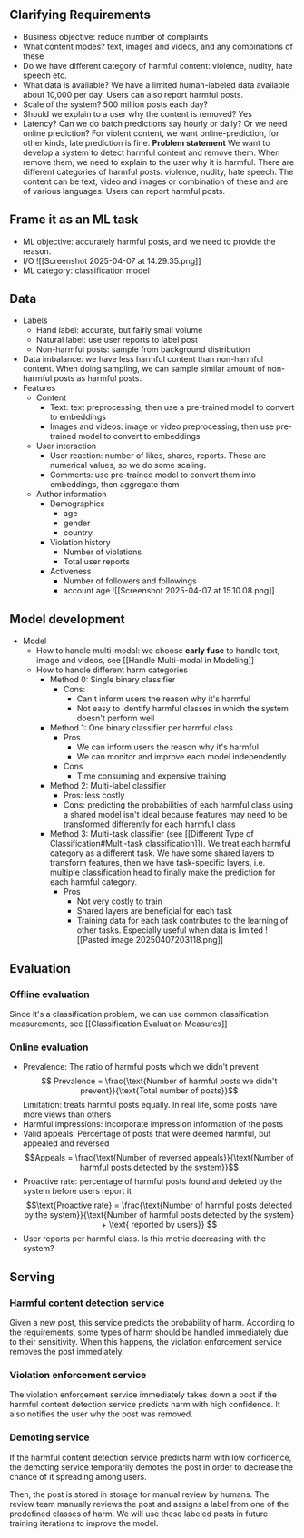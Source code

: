 ## Clarifying Requirements
- Business objective: reduce number of complaints
- What content modes? text, images and videos, and any combinations of these
- Do we have different category of harmful content: violence, nudity, hate speech etc.
- What data is available? We have a limited human-labeled data available about 10,000 per day. Users can also report harmful posts.
- Scale of the system? 500 million posts each day?
- Should we explain to a user why the content is removed? Yes
- Latency? Can we do batch predictions say hourly or daily? Or we need online prediction? For violent content, we want online-prediction, for other kinds, late prediction is fine.
**Problem statement** We want to develop a system to detect harmful content and remove them. When remove them, we need to explain to the user why it is harmful. There are different categories of harmful posts: violence, nudity, hate speech. The content can be text, video and images or combination of these and are of various languages. Users can report harmful posts.
## Frame it as an ML task
- ML objective: accurately harmful posts, and we need to provide the reason.
- I/O
![[Screenshot 2025-04-07 at 14.29.35.png]]
- ML category: classification model
## Data
- Labels
	- Hand label: accurate, but fairly small volume
	- Natural label: use user reports to label post
	- Non-harmful posts: sample from background distribution
- Data imbalance: we have less harmful content than non-harmful content. When doing sampling, we can sample similar amount of non-harmful posts as harmful posts.
- Features
	- Content
		- Text: text preprocessing, then use a pre-trained model to convert to embeddings
		- Images and videos: image or video preprocessing, then use pre-trained model to convert to embeddings
	- User interaction
		- User reaction: number of likes, shares, reports. These are numerical values, so we do some scaling.
		- Comments: use pre-trained model to convert them into embeddings, then aggregate them
	- Author information
		- Demographics
			- age
			- gender
			- country
		- Violation history
			- Number of violations
			- Total user reports
		- Activeness
			- Number of followers and followings
			- account age
![[Screenshot 2025-04-07 at 15.10.08.png]]
## Model development
- Model
	- How to handle multi-modal: we choose **early fuse** to handle text, image and videos, see [[Handle Multi-modal in Modeling]]
	- How to handle different harm categories
		- Method 0: Single binary classifier
			- Cons:
				- Can't inform users the reason why it's harmful
				- Not easy to identify harmful classes in which the system doesn't perform well
		- Method 1: One binary classifier per harmful class
			- Pros
				- We can inform users the reason why it's harmful
				- We can monitor and improve each model independently
			- Cons
				- Time consuming and expensive training
		- Method 2: Multi-label classifier
			- Pros: less costly
			- Cons: predicting the probabilities of each harmful class using a shared model isn't ideal because features may need to be transformed differently for each harmful class
		- Method 3: Multi-task classifier (see [[Different Type of Classification#Multi-task classification]]). We treat each harmful category as a different task. We have some shared layers to transform features, then we have task-specific layers, i.e. multiple classification head to finally make the prediction for each harmful category.
			- Pros
				- Not very costly to train
				- Shared layers are beneficial for each task
				- Training data for each task contributes to the learning of other tasks. Especially useful when data is limited
![[Pasted image 20250407203118.png]]

## Evaluation
### Offline evaluation
Since it's a classification problem, we can use common classification measurements, see [[Classification Evaluation Measures]]
### Online evaluation
- Prevalence: The ratio of harmful posts which we didn't prevent
$$ Prevalence = \frac{\text{Number of harmful posts we didn't prevent}}{\text{Total number of posts}}$$
Limitation: treats harmful posts equally. In real life, some posts have more views than others
- Harmful impressions: incorporate impression information of the posts
- Valid appeals: Percentage of posts that were deemed harmful, but appealed and reversed
$$Appeals = \frac{\text{Number of reversed appeals}}{\text{Number of harmful posts detected by the system}}$$
- Proactive rate: percentage of harmful posts found and deleted by the system before users report it
$$\text{Proactive rate} = \frac{\text{Number of harmful posts detected by the system}}{\text{Number of harmful posts detected by the system} + \text{ reported by users}} $$
- User reports per harmful class. Is this metric decreasing with the system?
## Serving
### Harmful content detection service
Given a new post, this service predicts the probability of harm. According to the requirements, some types of harm should be handled immediately due to their sensitivity. When this happens, the violation enforcement service removes the post immediately.
### Violation enforcement service
The violation enforcement service immediately takes down a post if the harmful content detection service predicts harm with high confidence. It also notifies the user why the post was removed.
### Demoting service
If the harmful content detection service predicts harm with low confidence, the demoting service temporarily demotes the post in order to decrease the chance of it spreading among users.

Then, the post is stored in storage for manual review by humans. The review team manually reviews the post and assigns a label from one of the predefined classes of harm. We will use these labeled posts in future training iterations to improve the model.